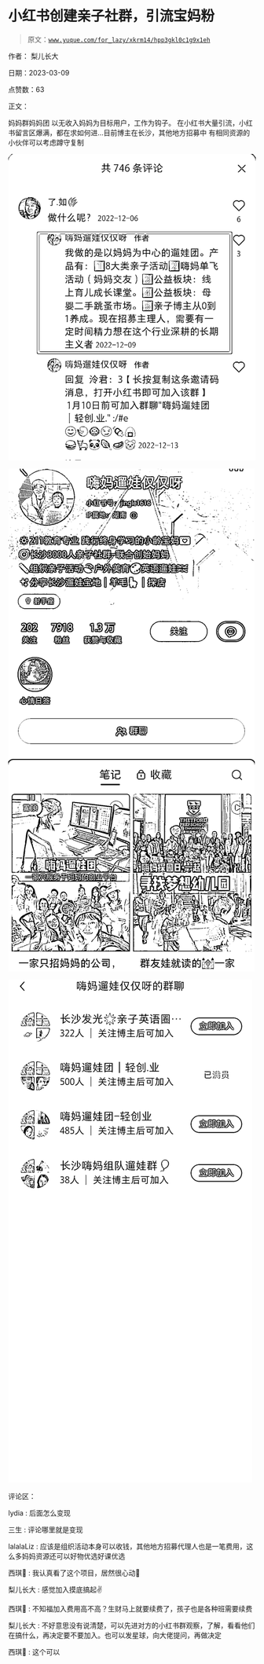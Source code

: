 # 小红书创建亲子社群，引流宝妈粉

> 原文：[`www.yuque.com/for_lazy/xkrm14/hpp3gkl0c1g9x1eh`](https://www.yuque.com/for_lazy/xkrm14/hpp3gkl0c1g9x1eh)

作者： 梨儿长大 

日期：2023-03-09 

点赞数：63 

正文： 

妈妈群妈妈团 以无收入妈妈为目标用户，工作为钩子。 在小红书大量引流，小红书留言区爆满，都在求如何进…目前博主在长沙，其他地方招募中 有相同资源的小伙伴可以考虑蹲守复制 

![](img/b1515c20ef4a76bec99ceed78e512821.png)  

![](img/6e3ef08c4f865ca4840e2615d707fc5b.png)  

![](img/d40c496f0432f7703c78778128de7f53.png)  

评论区： 

lydia : 后面怎么变现 

三生 : 评论哪里就是变现 

lalalaLiz : 应该是组织活动本身可以收钱，其他地方招募代理人也是一笔费用，这么多妈妈资源还可以好物优选好课优选 

西琪💫 : 我认真看了这个项目，居然很心动💓 

梨儿长大 : 感觉加入摸底搞起✌ 

西琪💫 : 不知福加入费用高不高？生财马上就要续费了，孩子也是各种班需要续费 

梨儿长大 : 不好意思没有说清楚，可以先进对方的小红书群观察，了解，看看他们在搞什么，再决定要不要加入。也可以发星球，向大佬提问，再做决定 

西琪💫 : 这个可以 

